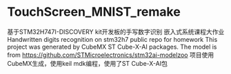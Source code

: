 # TouchScreen_MNIST_remake
 基于STM32H747I-DISCOVERY kit开发板的手写数字识别
 嵌入式系统课程大作业
 Handwritten digits recognition on stm32h7
 public repo for homework
 This project was generated by CubeMX ST Cube-X-AI packages. The model is from https://github.com/STMicroelectronics/stm32ai-modelzoo
 项目使用CubeMX生成，使用keil mdk编程，使用了ST Cube-X-AI包
